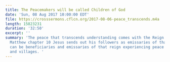 ```yaml
---
title: The Peacemakers will be called Children of God
date: 'Sun, 08 Aug 2017 10:00:00 EDT'
file: https://crosssermons.cflcn.org/2017-08-06-peace_transcends.m4a
length: 15823231
duration: '32:50'
excerpt: ''
summary: 'The peace that transcends understanding comes with the Reign of God. In
  Matthew chapter 10 Jesus sends out his followers as emissaries of that reign. We
  can be beneficiaries and emissaries of that reign experiencing peace in our households
  and villages. '
---
```

